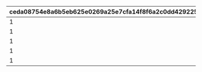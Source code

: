 |ceda08754e8a6b5eb625e0269a25e7cfa14f8f6a2c0dd42922511c7d18461f34|876b68717ef11568d0f978f0de97fad4f57a00064c9073e8bd4c559f230a4d80|b501f61a633398a204ab66a6c92f342a67e9b2a9d39424a09a87f5d0fc211c35|c4045bb24fa6f2c6964e9569de8b5da09685981a0c08d9ea376c2a71d0c70c8d|762ceaf06148e7850d27c3a70d6b126fd54013b0fcfb0b3e2e84eb8c15d3954c|9d2e8126eaf0ffdf008f2a725c876592d9a2af4815f26a933cd32878285e1ad2|
| --- | --- | --- | --- | --- | --- |
|1|15|1|10701100|32001001|1002|
|1|15|2|10701101|32001002|1002|
|1|15|3|10701102|32001003|1002|
|1|15|4|10701103|32001004|1003|
|1|15|5|10701104|32001005|1003|